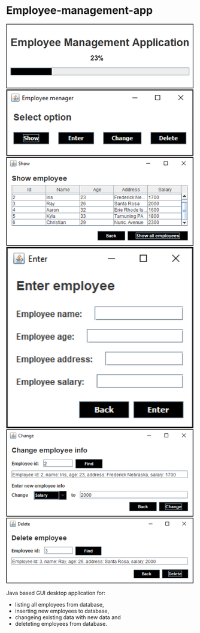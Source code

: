# Employee-management-app

<img src="images/Splash.png" width="500">
<img src="images/Select.png" width="500">
<img src="images/Show.png" width="500">
<img src="images/Enter.png" width="500">
<img src="images/Change.png" width="500">
<img src="images/Delete.png" width="500">



Java based GUI desktop application for:
* listing all employees from database, 
* inserting new employees to database,
* changeing existing data with new data and 
* deleteting employees from database.


